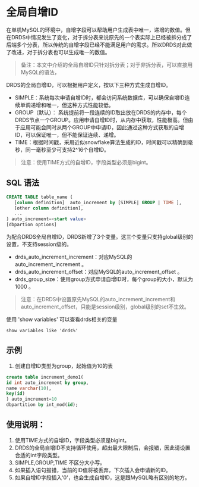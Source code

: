 # 全局自增ID
在单机MySQL的环境中，自增字段可以帮助用户生成表中唯一，递增的数值。但在DRDS中情况发生了变化，对于拆分表来说原先的一个表实际上已经被拆分成了后端多个分表，所以传统的自增字段已经不能满足用户的需求。所以DRDS对此做了改进，对于拆分表也可以生成唯一的数值。
>备注：本文中介绍的全局自增ID只针对拆分表；对于非拆分表，可以直接用MySQL的语法，

DRDS的全局自增ID，可以根据用户定义，按以下三种方式生成自增ID。
- SIMPLE：系统每次申请自增ID时，都会访问系统数据库，可以确保自增ID连续单调递增和唯一，但这种方式性能较低。
- GROUP（默认）： 系统提前将一段连续的ID取出放在DRDS的内存中，每个DRDS节点一个GROUP。应用申请自增ID时，从内存中获取，性能极高。但由于应用可能会同时从两个GROUP中申请ID，因此通过这种方式获取的自增ID，可以保证唯一，但不能保证连续、递增。
- TIME：根据时间戳，采用近似snowflake算法生成的ID，时间戳可以精确到毫秒，同一毫秒至少可支持2^16个自增ID。 
> 注意：使用TIME方式的自增ID，字段类型必须是bigint。

## SQL 语法
```SQL
CREATE TABLE table_name (
   [column definition]  auto_increment by [SIMPLE| GROUP | TIME ],
   [other column definition],
   ...
) auto_increment=<start value>
[dbpartion options]
```
为配合DRDS全局自增ID，DRDS新增了3个变量。这三个变量只支持global级别的设置，不支持session级的。
- drds_auto_increment_increment：对应MySQL的auto_increment_increment 。
- drds_auto_increment_offset：对应MySQL的auto_increment_offset 。
- drds_group_size：使用group方式申请自增ID时，每个group的大小，默认为1000 。
> 注意：在DRDS中设置原先MySQL的auto_increment_increment和auto_increment_offset，只能是session级别，global级别的set不生效。


使用 'show variables' 可以查看drds相关的变量
```
show variables like 'drds%' 
```

## 示例
1. 创建自增ID类型为group，起始值为10的表
```SQL
create table increment_demo1(
id int auto_increment by group,
name varchar(10),
key(id)
) auto_increment=10
dbpartition by int_mod(id);
```

## 使用说明：
1. 使用TIME方式的自增ID，字段类型必须是bigint。
2. DRDS的全局自增ID不支持循环使用，超出最大限制后，会报错，因此请设置合适的int字段类型。
3. SIMPLE,GROUP,TIME 不区分大小写。
4. 如果插入语句报错，当前的ID值将被丢弃，下次插入会申请新的ID。
5. 如果自增ID字段插入'0'，也会生成自增ID，这是跟MySQL略有区别的地方。
